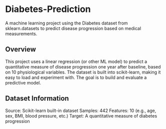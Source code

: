 # Diabetes-Prediction
A machine learning project using the Diabetes dataset from sklearn.datasets to predict disease progression based on medical measurements.

## Overview

This project uses a linear regression (or other ML model) to predict a quantitative measure of disease progression one year after baseline, based on 10 physiological variables.
The dataset is built into scikit-learn, making it easy to load and experiment with. The goal is to build and evaluate a predictive model.

## Dataset Information

Source: Scikit-learn built-in dataset
Samples: 442
Features: 10 (e.g., age, sex, BMI, blood pressure, etc.)
Target: A quantitative measure of diabetes progression

